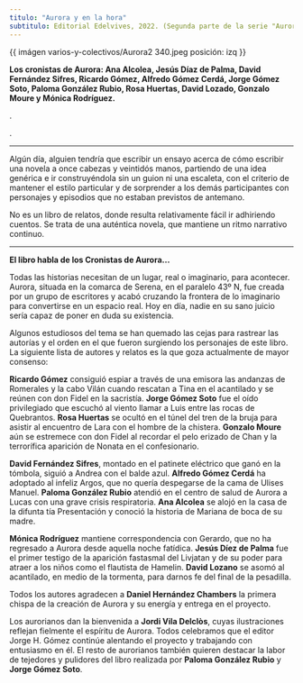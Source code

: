 ```yaml
---
titulo: "Aurora y en la hora"
subtitulo: Editorial Edelvives, 2022. (Segunda parte de la serie "Aurora"). Ilustraciones de Jordi Vila Desclós.
---
```


{{ imágen varios-y-colectivos/Aurora2 340.jpeg posición: izq }}

**Los cronistas de Aurora: Ana Alcolea, Jesús Díaz de Palma, David Fernández Sifres, Ricardo Gómez, Alfredo Gómez Cerdá, Jorge Gómez Soto, Paloma González Rubio, Rosa Huertas, David Lozado, Gonzalo Moure y Mónica Rodríguez.**

.

.

---
Algún día, alguien tendría que escribir un ensayo acerca de cómo escribir una novela a once cabezas y veintidós manos, partiendo de una idea genérica e ir construyéndola sin un guion ni una escaleta, con el criterio de mantener el estilo particular y de sorprender a los demás participantes con personajes y episodios que no estaban previstos de antemano.

No es un libro de relatos, donde resulta relativamente fácil ir adhiriendo cuentos. Se trata de una auténtica novela, que mantiene un ritmo narrativo continuo. 

---

**El libro habla de los Cronistas de Aurora...**

Todas las historias necesitan de un lugar, real o imaginario, para acontecer. Aurora, situada en la comarca de Serena, en el paralelo 43º N, fue creada por un grupo de escritores y acabó cruzando la frontera de lo imaginario para convertirse en un espacio real. Hoy en día, nadie en su sano juicio sería capaz de poner en duda su existencia. 

Algunos estudiosos del tema se han quemado las cejas para rastrear las autorías y el orden en el que fueron surgiendo los personajes de este libro. La siguiente lista de autores y relatos es la que goza actualmente de mayor consenso: 

**Ricardo Gómez** consiguió espiar a través de una emisora las andanzas de Romerales y la cabo Vilán cuando rescatan a Tina en el acantilado y se reúnen con don Fidel en la sacristía. **Jorge Gómez Soto** fue el oído privilegiado que escuchó al viento llamar a Luis entre las rocas de Quebrantos. **Rosa Huertas** se ocultó en el túnel del tren de la bruja para asistir al encuentro de Lara con el hombre de la chistera. **Gonzalo Moure** aún se estremece con don Fidel al recordar el pelo erizado de Chan y la terrorífica aparición de Nonata en el confesionario. 

**David Fernández Sifres**, montado en el patinete eléctrico que ganó en la tómbola, siguió a Andrea con el balde azul. **Alfredo Gómez Cerdá** ha adoptado al infeliz Argos, que no quería despegarse de la cama de Ulises Manuel. **Paloma González Rubio** atendió en el centro de salud de Aurora a Lucas con una grave crisis respiratoria. **Ana Alcolea** se alojó en la casa de la difunta tía Presentación y conoció la historia de Mariana de boca de su madre. 

**Mónica Rodríguez** mantiene correspondencia con Gerardo, que no ha regresado a Aurora desde aquella noche fatídica. **Jesús Díez de Palma** fue el primer testigo de la aparición fastasmal del Livjatan y de su poder para atraer a los niños como el flautista de Hamelin. **David Lozano** se asomó al acantilado, en medio de la tormenta, para darnos fe del final de la pesadilla. 

Todos los autores agradecen a **Daniel Hernández Chambers** la primera chispa de la creación de Aurora y su energía y entrega en el proyecto. 

Los aurorianos dan la bienvenida a **Jordi Vila Delclòs**, cuyas ilustraciones reflejan fielmente el espíritu de Aurora. Todos celebramos que el editor Jorge H. Gómez continúe alentando el proyecto y trabajando con entusiasmo en él. El resto de aurorianos también quieren destacar la labor de tejedores y pulidores del libro realizada por **Paloma González Rubio** y **Jorge Gómez Soto**. 


